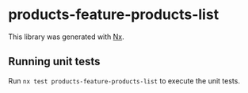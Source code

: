 # products-feature-products-list

This library was generated with [Nx](https://nx.dev).

## Running unit tests

Run `nx test products-feature-products-list` to execute the unit tests.
